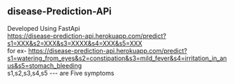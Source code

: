 ## disease-Prediction-APi
Developed Using FastApi <br>
https://disease-prediction-api.herokuapp.com/predict?s1=XXX&s2=XXX&s3=XXXX&s4=XXX&s5=XXX <br>
for ex-
https://disease-prediction-api.herokuapp.com/predict?s1=watering_from_eyes&s2=constipation&s3=mild_fever&s4=irritation_in_anus&s5=stomach_bleeding
<br>
s1,s2,s3,s4,s5 --- are Five symptoms 
